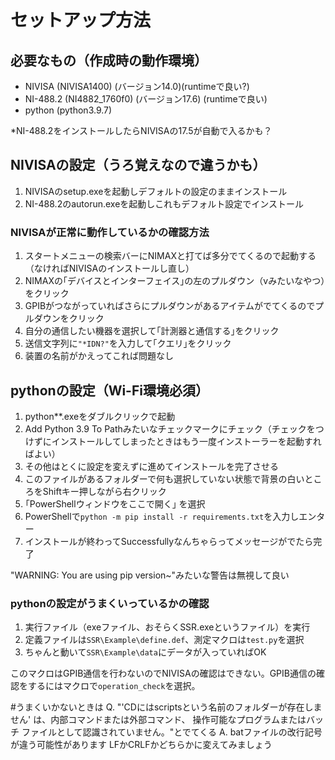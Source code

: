 # セットアップ方法

## 必要なもの（作成時の動作環境）

- NIVISA (NIVISA1400) (バージョン14.0)(runtimeで良い?)
- NI-488.2 (NI4882_1760f0) (バージョン17.6) (runtimeで良い)
- python (python3.9.7)

*NI-488.2をインストールしたらNIVISAの17.5が自動で入るかも？

## NIVISAの設定（うろ覚えなので違うかも）

1. NIVISAのsetup.exeを起動しデフォルトの設定のままインストール
2. NI-488.2のautorun.exeを起動しこれもデフォルト設定でインストール



### NIVISAが正常に動作しているかの確認方法

1. スタートメニューの検索バーにNIMAXと打てば多分でてくるので起動する（なければNIVISAのインストールし直し）
2. NIMAXの｢デバイスとインターフェイス｣の左のプルダウン（vみたいなやつ）をクリック
3. GPIBがつながっていればさらにプルダウンがあるアイテムがでてくるのでプルダウンをクリック
4. 自分の通信したい機器を選択して｢計測器と通信する｣をクリック
5. 送信文字列に`"*IDN?"`を入力して｢クエリ｣をクリック
6. 装置の名前がかえってこれば問題なし

## pythonの設定（Wi-Fi環境必須）

1. python**.exeをダブルクリックで起動
2. Add Python 3.9 To Pathみたいなチェックマークにチェック（チェックをつけずにインストールしてしまったときはもう一度インストーラーを起動すればよい）
3. その他はとくに設定を変えずに進めてインストールを完了させる
4. このファイルがあるフォルダーで何も選択していない状態で背景の白いところをShiftキー押しながら右クリック
5. ｢PowerShellウィンドウをここで開く｣ を選択
6. PowerShellで`python -m pip install -r requirements.txt`を入力しエンター
7. インストールが終わってSuccessfullyなんちゃらってメッセージがでたら完了

"WARNING: You are using pip version~"みたいな警告は無視して良い

### pythonの設定がうまくいっているかの確認

1. 実行ファイル（exeファイル、おそらくSSR.exeというファイル）を実行
2. 定義ファイルは`SSR\Example\define.def`、測定マクロは`test.py`を選択
3. ちゃんと動いて`SSR\Example\data`にデータが入っていればOK

このマクロはGPIB通信を行わないのでNIVISAの確認はできない。GPIB通信の確認をするにはマクロで`operation_check`を選択。


#うまくいかないときは
Q. "'CDにはscriptsという名前のフォルダーが存在しません' は、内部コマンドまたは外部コマンド、
操作可能なプログラムまたはバッチ ファイルとして認識されていません。"とでてくる
A. batファイルの改行記号が違う可能性があります LFかCRLFかどちらかに変えてみましょう

